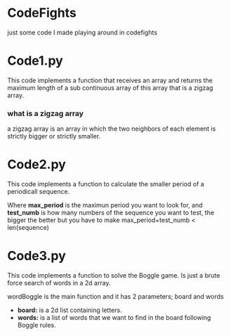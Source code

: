 # CodeFights
just some code I made playing around in codefights

# Code1.py

This code implements a function that receives an array and returns the maximum length of a sub continuous array of this array that is a zigzag array. 

### what is a zigzag array

a zigzag array is an array in which the two neighbors of each element is strictly bigger or strictly smaller.

# Code2.py

This code implements a function to calculate the smaller period of a periodicall sequence.

Where **max_period** is the maximun period you want to look for, and **test_numb** is how many numbers of the sequence you want to test, the bigger the better but you have to make max_period+test_numb < len(sequence)

# Code3.py

This code implements a function to solve the Boggle game. Is just a brute force search of words in a 2d array.

wordBoggle is the main function and it has 2 parameters; board and words

* **board:** is a 2d list containing letters.
* **words:** is a list of words that we want to find in the board following Boggle rules.

